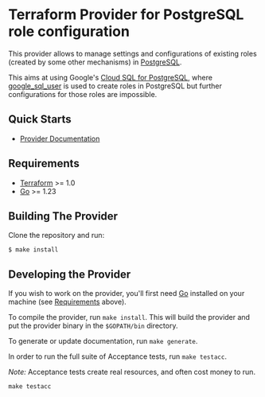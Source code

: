 # Terraform Provider for PostgreSQL role configuration

This provider allows to manage settings and configurations of existing roles (created by some other mechanisms) in [PostgreSQL](https://www.postgresql.org/).

This aims at using Google's [Cloud SQL for PostgreSQL](https://cloud.google.com/sql/docs/postgres), where [google_sql_user](https://registry.terraform.io/providers/hashicorp/google/latest/docs/resources/sql_user) is used to create roles in PostgreSQL but further configurations for those roles are impossible.

## Quick Starts

* [Provider Documentation](https://registry.terraform.io/providers/anhpngt/pgrole/latest/docs)

## Requirements

- [Terraform](https://developer.hashicorp.com/terraform/downloads) >= 1.0
- [Go](https://golang.org/doc/install) >= 1.23

## Building The Provider

Clone the repository and run:

```shell
$ make install
```

## Developing the Provider

If you wish to work on the provider, you'll first need [Go](http://www.golang.org) installed on your machine (see [Requirements](#requirements) above).

To compile the provider, run `make install`. This will build the provider and put the provider binary in the `$GOPATH/bin` directory.

To generate or update documentation, run `make generate`.

In order to run the full suite of Acceptance tests, run `make testacc`.

*Note:* Acceptance tests create real resources, and often cost money to run.

```shell
make testacc
```
